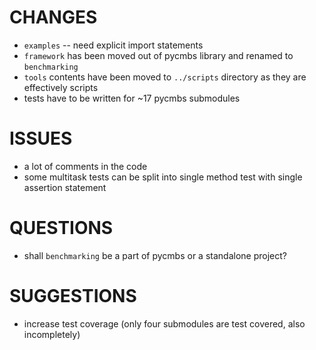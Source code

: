 # CHANGES

 * `examples` -- need explicit import statements
 * `framework` has been moved out of pycmbs library and renamed to `benchmarking`
 * `tools` contents have been moved to `../scripts` directory as they are effectively scripts
 *  tests have to be written for ~17 pycmbs submodules

# ISSUES
 * a lot of comments in the code
 * some multitask tests can be split into single method test with single assertion statement

# QUESTIONS
 * shall `benchmarking` be a part of pycmbs or a standalone project?

# SUGGESTIONS
 * increase test coverage (only four submodules are test covered, also incompletely)
